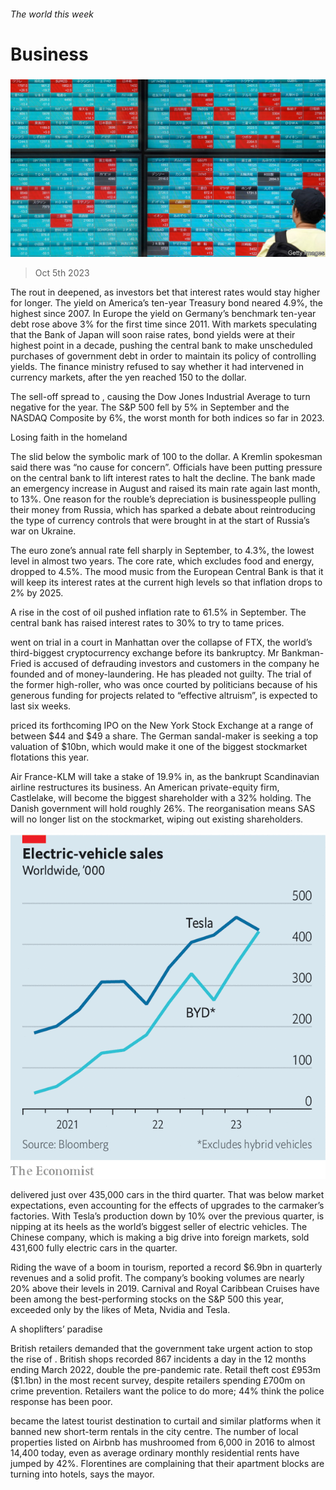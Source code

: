 ###### The world this week

# Business 

#####  

![image](images/20231007_WWP501.jpg) 

> Oct 5th 2023 

The rout in  deepened, as investors bet that interest rates would stay higher for longer. The yield on America’s ten-year Treasury bond neared 4.9%, the highest since 2007. In Europe the yield on Germany’s benchmark ten-year debt rose above 3% for the first time since 2011. With markets speculating that the Bank of Japan will soon raise rates,  bond yields were at their highest point in a decade, pushing the central bank to make unscheduled purchases of government debt in order to maintain its policy of controlling yields. The finance ministry refused to say whether it had intervened in currency markets, after the yen reached 150 to the dollar. 

The sell-off spread to , causing the Dow Jones Industrial Average to turn negative for the year. The S&amp;P 500 fell by 5% in September and the NASDAQ Composite by 6%, the worst month for both indices so far in 2023. 

Losing faith in the homeland

The slid below the symbolic mark of 100 to the dollar. A Kremlin spokesman said there was “no cause for concern”. Officials have been putting pressure on the central bank to lift interest rates to halt the decline. The bank made an emergency increase in August and raised its main rate again last month, to 13%. One reason for the rouble’s depreciation is businesspeople pulling their money from Russia, which has sparked a debate about reintroducing the type of currency controls that were brought in at the start of Russia’s war on Ukraine. 

The euro zone’s annual  rate fell sharply in September, to 4.3%, the lowest level in almost two years. The core rate, which excludes food and energy, dropped to 4.5%. The mood music from the European Central Bank is that it will keep its interest rates at the current high levels so that inflation drops to 2% by 2025. 

A rise in the cost of oil pushed  inflation rate to 61.5% in September. The central bank has raised interest rates to 30% to try to tame prices.

 went on trial in a court in Manhattan over the collapse of FTX, the world’s third-biggest cryptocurrency exchange before its bankruptcy. Mr Bankman-Fried is accused of defrauding investors and customers in the company he founded and of money-laundering. He has pleaded not guilty. The trial of the former high-roller, who was once courted by politicians because of his generous funding for projects related to “effective altruism”, is expected to last six weeks. 

 priced its forthcoming IPO on the New York Stock Exchange at a range of between $44 and $49 a share. The German sandal-maker is seeking a top valuation of $10bn, which would make it one of the biggest stockmarket flotations this year. 

Air France-KLM will take a stake of 19.9% in, as the bankrupt Scandinavian airline restructures its business. An American private-equity firm, Castlelake, will become the biggest shareholder with a 32% holding. The Danish government will hold roughly 26%. The reorganisation means SAS will no longer list on the stockmarket, wiping out existing shareholders. 

![image](images/20231007_WWC847.png) 


 delivered just over 435,000 cars in the third quarter. That was below market expectations, even accounting for the effects of upgrades to the carmaker’s factories. With Tesla’s production down by 10% over the previous quarter,  is nipping at its heels as the world’s biggest seller of electric vehicles. The Chinese company, which is making a big drive into foreign markets, sold 431,600 fully electric cars in the quarter. 

Riding the wave of a boom in tourism,  reported a record $6.9bn in quarterly revenues and a solid profit. The company’s booking volumes are nearly 20% above their levels in 2019. Carnival and Royal Caribbean Cruises have been among the best-performing stocks on the S&amp;P 500 this year, exceeded only by the likes of Meta, Nvidia and Tesla. 

A shoplifters’ paradise

British retailers demanded that the government take urgent action to stop the rise of . British shops recorded 867 incidents a day in the 12 months ending March 2022, double the pre-pandemic rate. Retail theft cost £953m ($1.1bn) in the most recent survey, despite retailers spending £700m on crime prevention. Retailers want the police to do more; 44% think the police response has been poor. 

 became the latest tourist destination to curtail  and similar platforms when it banned new short-term rentals in the city centre. The number of local properties listed on Airbnb has mushroomed from 6,000 in 2016 to almost 14,400 today, even as average ordinary monthly residential rents have jumped by 42%. Florentines are complaining that their apartment blocks are turning into hotels, says the mayor. 


